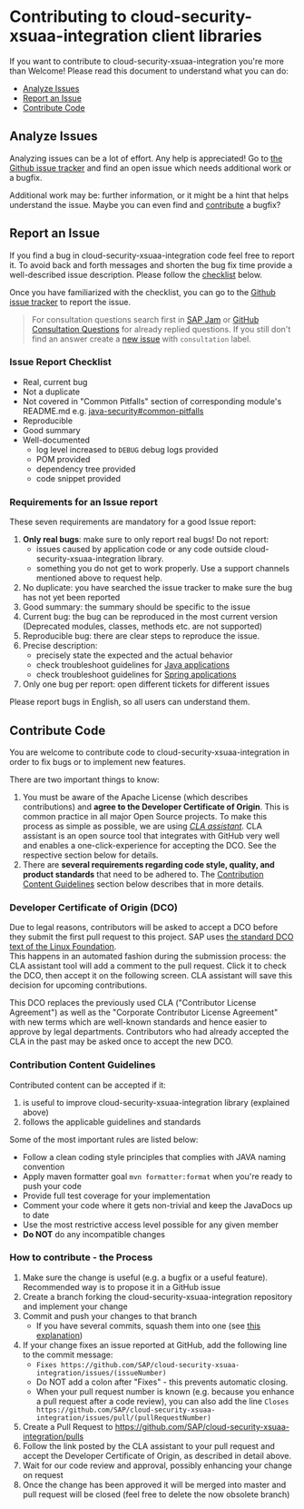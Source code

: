 # Contributing to cloud-security-xsuaa-integration client libraries

If you want to contribute to cloud-security-xsuaa-integration you're more than Welcome! Please read this document to understand what you can do:
 * [Analyze Issues](#analyze-issues)
 * [Report an Issue](#report-an-issue)
 * [Contribute Code](#contribute-code)

## Analyze Issues

Analyzing issues can be a lot of effort. Any help is appreciated!
Go to [the Github issue tracker](https://github.com/SAP/cloud-security-xsuaa-integration/issues?state=open) and find an open issue which needs additional work or a bugfix.

Additional work may be: further information, or it might be a hint that helps understand the issue. Maybe you can even find and [contribute](#contribute-code) a bugfix?


## Report an Issue

If you find a bug in cloud-security-xsuaa-integration code feel free to report it.
To avoid back and forth messages and shorten the bug fix time provide a well-described issue description. Please follow the [checklist](#Issue-Report-Checklist) below.

Once you have familiarized with the checklist, you can go to the [Github issue tracker](https://github.com/SAP/cloud-security-xsuaa-integration/issues/new) to report the issue.

> For consultation questions search first in [SAP Jam](https://jam4.sapjam.com/groups/DRuoC97ApSanbbXx20g4kb/forums) or [GitHub Consultation Questions](https://github.com/SAP/cloud-security-xsuaa-integration/issues?q=label%3Aconsultation+) for already replied questions. If you still don't find an answer create a [new issue](https://github.com/SAP/cloud-security-xsuaa-integration/issues/new) with `consultation` label.

### Issue Report Checklist

 * Real, current bug
 * Not a duplicate
 * Not covered in "Common Pitfalls" section of corresponding module's README.md e.g. [java-security#common-pitfalls](https://github.com/SAP/cloud-security-xsuaa-integration/tree/master/java-security#common-pitfalls)
 * Reproducible
 * Good summary
 * Well-documented
    * log level increased to `DEBUG` debug logs provided
    * POM provided
    * dependency tree provided
    * code snippet provided


### Requirements for an Issue report

These seven requirements are mandatory for a good Issue report:
1. **Only real bugs**: make sure to only report real bugs! Do not report:
   * issues caused by application code or any code outside cloud-security-xsuaa-integration library.
   * something you do not get to work properly. Use a support channels mentioned above to request help.
2. No duplicate: you have searched the issue tracker to make sure the bug has not yet been reported
3. Good summary: the summary should be specific to the issue
4. Current bug: the bug can be reproduced in the most current version (Deprecated modules, classes, methods etc. are not supported)
5. Reproducible bug: there are clear steps to reproduce the issue. 
6. Precise description:
   * precisely state the expected and the actual behavior
   * check troubleshoot guidelines for [Java applications](https://github.com/SAP/cloud-security-xsuaa-integration/tree/master/java-security#troubleshoot) 
   * check troubleshoot guidelines for [Spring applications](https://github.com/SAP/cloud-security-xsuaa-integration/tree/master/spring-xsuaa#troubleshoot)  
7. Only one bug per report: open different tickets for different issues

Please report bugs in English, so all users can understand them.


## Contribute Code

You are welcome to contribute code to cloud-security-xsuaa-integration in order to fix bugs or to implement new features.

There are two important things to know:

1.  You must be aware of the Apache License (which describes contributions) and **agree to the Developer Certificate of Origin**. This is common practice in all major Open Source projects. To make this process as simple as possible, we are using *[CLA assistant](https://cla-assistant.io/)*. CLA assistant is an open source tool that integrates with GitHub very well and enables a one-click-experience for accepting the DCO. See the respective section below for details.
2.  There are **several requirements regarding code style, quality, and product standards** that need to be adhered to. The [Contribution Content Guidelines](#Contribution-Content-Guidelines) section below describes that in more details.


### Developer Certificate of Origin (DCO)

Due to legal reasons, contributors will be asked to accept a DCO before they submit the first pull request to this project. SAP uses [the standard DCO text of the Linux Foundation](https://developercertificate.org/).  
This happens in an automated fashion during the submission process: the CLA assistant tool will add a comment to the pull request. Click it to check the DCO, then accept it on the following screen. CLA assistant will save this decision for upcoming contributions.

This DCO replaces the previously used CLA ("Contributor License Agreement") as well as the "Corporate Contributor License Agreement" with new terms which are well-known standards and hence easier to approve by legal departments. Contributors who had already accepted the CLA in the past may be asked once to accept the new DCO.


### Contribution Content Guidelines

Contributed content can be accepted if it:

1. is useful to improve cloud-security-xsuaa-integration library (explained above)
2. follows the applicable guidelines and standards

Some of the most important rules are listed below:

-   Follow a clean coding style principles that complies with JAVA naming convention
-   Apply maven formatter goal `mvn formatter:format` when you're ready to push your code
-   Provide full test coverage for your implementation
-   Comment your code where it gets non-trivial and keep the JavaDocs up to date
-   Use the most restrictive access level possible for any given member
-   **Do NOT** do any incompatible changes

### How to contribute - the Process

1. Make sure the change is useful (e.g. a bugfix or a useful feature). Recommended way is to propose it in a GitHub issue
2. Create a branch forking the cloud-security-xsuaa-integration repository and implement your change
3. Commit and push your changes to that branch
    -   If you have several commits, squash them into one (see [this explanation](http://davidwalsh.name/squash-commits-git))
4. If your change fixes an issue reported at GitHub, add the following line to the commit message:
    - ```Fixes https://github.com/SAP/cloud-security-xsuaa-integration/issues/(issueNumber)```
    - Do NOT add a colon after "Fixes" - this prevents automatic closing.
    - When your pull request number is known (e.g. because you enhance a pull request after a code review), you can also add the line ```Closes https://github.com/SAP/cloud-security-xsuaa-integration/issues/pull/(pullRequestNumber)```
5. Create a Pull Request to https://github.com/SAP/cloud-security-xsuaa-integration/pulls
6. Follow the link posted by the CLA assistant to your pull request and accept the Developer Certificate of Origin, as described in detail above.
7. Wait for our code review and approval, possibly enhancing your change on request
8. Once the change has been approved it will be merged into master and pull request will be closed (feel free to delete the now obsolete branch)